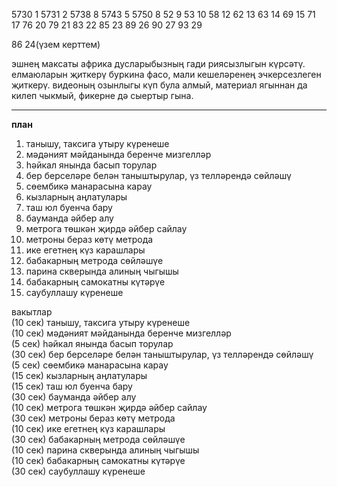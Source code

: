 5730 1
5731 2
5738 8
5743 5
5750 8
52 9
53 10
58 12
62 13
63 14
69 15
71 17
76 20
79 21
83 22
85 23
89 26
90 27
93 29

86 24(үзем керттем)

эшнең максаты
африка дусларыбызның гади риясызлыгын күрсәтү. 
елмаюларын җиткерү
буркина фасо, мали кешеләренең эчкерсезлеген җиткерү.
видеоның озынлыгы күп була алмый, материал ягыннан да килеп чыкмый, фикерне дә сыертыр гына.

***
**план**
1. танышу, таксига утыру күренеше
2. мәдәният мәйданында беренче мизгелләр
3. һәйкал янында басып торулар 
4. бер берселәре белән таныштырулар, үз телләрендә сөйләшү
5. сөембикә манарасына карау 
6. кызларның аңлатулары
7. таш юл буенча бару 
8. бауманда әйбер алу 
9. метрога төшкән җирдә әйбер сайлау 
10. метроны бераз көтү метрода 
11. ике егетнең күз карашлары 
12. бабакарның метрода сөйләшүе  
13. парина скверында алиның чыгышы 
14. бабакарның самокатны күтәрүе 
15. саубуллашу күренеше

вакытлар  
(10 сек) танышу, таксига утыру күренеше  
(10 сек) мәдәният мәйданында беренче мизгелләр  
(5 сек) һәйкал янында басып торулар   
(30 сек) бер берселәре белән таныштырулар, үз телләрендә сөйләшү  
(5 сек) сөембикә манарасына карау   
(15 сек) кызларның аңлатулары   
(15 сек) таш юл буенча бару   
(30 сек) бауманда әйбер алу   
(10 сек) метрога төшкән җирдә әйбер сайлау   
(30 сек) метроны бераз көтү метрода   
(10 сек) ике егетнең күз карашлары   
(30 сек) бабакарның метрода сөйләшүе    
(10 сек) парина скверында алиның чыгышы   
(10 сек) бабакарның самокатны күтәрүе   
(30 сек) саубуллашу күренеше  

<!-- ![alt text](image.png) -->